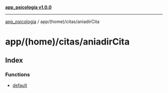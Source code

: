 [**app_psicologia v1.0.0**](../../../../README.md)

***

[app_psicologia](../../../../modules.md) / app/(home)/citas/aniadirCita

# app/(home)/citas/aniadirCita

## Index

### Functions

- [default](functions/default.md)
